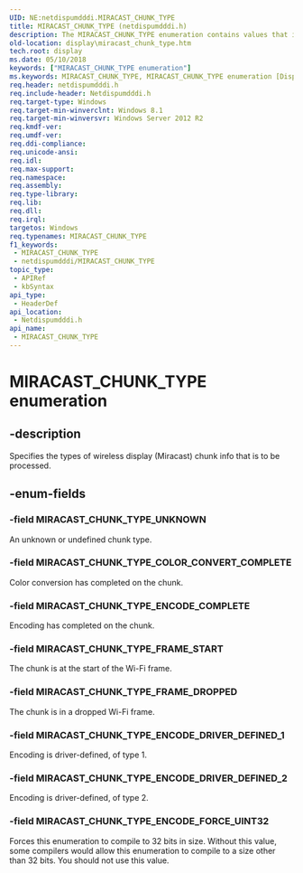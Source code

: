 ```yaml
---
UID: NE:netdispumdddi.MIRACAST_CHUNK_TYPE
title: MIRACAST_CHUNK_TYPE (netdispumdddi.h)
description: The MIRACAST_CHUNK_TYPE enumeration contains values that indicate the types of wireless display (Miracast) chunk info that is to be processed.
old-location: display\miracast_chunk_type.htm
tech.root: display
ms.date: 05/10/2018
keywords: ["MIRACAST_CHUNK_TYPE enumeration"]
ms.keywords: MIRACAST_CHUNK_TYPE, MIRACAST_CHUNK_TYPE enumeration [Display Devices], MIRACAST_CHUNK_TYPE_COLOR_CONVERT_COMPLETE, MIRACAST_CHUNK_TYPE_ENCODE_COMPLETE, MIRACAST_CHUNK_TYPE_ENCODE_DRIVER_DEFINED_1, MIRACAST_CHUNK_TYPE_ENCODE_DRIVER_DEFINED_2, MIRACAST_CHUNK_TYPE_ENCODE_FORCE_UINT32, MIRACAST_CHUNK_TYPE_FRAME_DROPPED, MIRACAST_CHUNK_TYPE_FRAME_START, MIRACAST_CHUNK_TYPE_UNKNOWN, display.miracast_chunk_type, netdispumdddi/MIRACAST_CHUNK_TYPE, netdispumdddi/MIRACAST_CHUNK_TYPE_COLOR_CONVERT_COMPLETE, netdispumdddi/MIRACAST_CHUNK_TYPE_ENCODE_COMPLETE, netdispumdddi/MIRACAST_CHUNK_TYPE_ENCODE_DRIVER_DEFINED_1, netdispumdddi/MIRACAST_CHUNK_TYPE_ENCODE_DRIVER_DEFINED_2, netdispumdddi/MIRACAST_CHUNK_TYPE_ENCODE_FORCE_UINT32, netdispumdddi/MIRACAST_CHUNK_TYPE_FRAME_DROPPED, netdispumdddi/MIRACAST_CHUNK_TYPE_FRAME_START, netdispumdddi/MIRACAST_CHUNK_TYPE_UNKNOWN
req.header: netdispumdddi.h
req.include-header: Netdispumdddi.h
req.target-type: Windows
req.target-min-winverclnt: Windows 8.1
req.target-min-winversvr: Windows Server 2012 R2
req.kmdf-ver: 
req.umdf-ver: 
req.ddi-compliance: 
req.unicode-ansi: 
req.idl: 
req.max-support: 
req.namespace: 
req.assembly: 
req.type-library: 
req.lib: 
req.dll: 
req.irql: 
targetos: Windows
req.typenames: MIRACAST_CHUNK_TYPE
f1_keywords:
 - MIRACAST_CHUNK_TYPE
 - netdispumdddi/MIRACAST_CHUNK_TYPE
topic_type:
 - APIRef
 - kbSyntax
api_type:
 - HeaderDef
api_location:
 - Netdispumdddi.h
api_name:
 - MIRACAST_CHUNK_TYPE
---
```


# MIRACAST_CHUNK_TYPE enumeration


## -description

Specifies the types of wireless display (Miracast) chunk info that is to be processed.

## -enum-fields

### -field MIRACAST_CHUNK_TYPE_UNKNOWN

An unknown or undefined chunk type.

### -field MIRACAST_CHUNK_TYPE_COLOR_CONVERT_COMPLETE

Color conversion has completed on the chunk.

### -field MIRACAST_CHUNK_TYPE_ENCODE_COMPLETE

Encoding has completed on the chunk.

### -field MIRACAST_CHUNK_TYPE_FRAME_START

The chunk is at the start of the Wi-Fi frame.

### -field MIRACAST_CHUNK_TYPE_FRAME_DROPPED

The chunk is in a dropped Wi-Fi frame.

### -field MIRACAST_CHUNK_TYPE_ENCODE_DRIVER_DEFINED_1

Encoding is driver-defined, of type 1.

### -field MIRACAST_CHUNK_TYPE_ENCODE_DRIVER_DEFINED_2

Encoding is driver-defined, of type 2.

### -field MIRACAST_CHUNK_TYPE_ENCODE_FORCE_UINT32

Forces this enumeration to compile to 32 bits in size. Without this value, some compilers would allow this enumeration to compile to a size other than 32 bits. You should not use this value.

